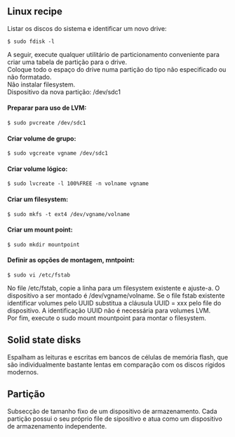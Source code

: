 ## Linux recipe
Listar os discos do sistema e identificar um novo drive:

	$ sudo fdisk -l
	
A seguir, execute qualquer utilitário de particionamento conveniente para criar uma tabela de partição para o drive.
<br />
Coloque todo o espaço do drive numa partição do tipo não especificado ou não formatado.
<br />
Não instalar filesystem.
<br />
Dispositivo da nova partição: /dev/sdc1

#### Preparar para uso de LVM:
	
	$ sudo pvcreate /dev/sdc1

#### Criar volume de grupo:

	$ sudo vgcreate vgname /dev/sdc1

#### Criar volume lógico:

	$ sudo lvcreate -l 100%FREE -n volname vgname

#### Criar um filesystem:

	$ sudo mkfs -t ext4 /dev/vgname/volname

#### Criar um mount point:
	
	$ sudo mkdir mountpoint

#### Definir as opções de montagem, mntpoint:

	$ sudo vi /etc/fstab

No file /etc/fstab, copie a linha para um filesystem existente e ajuste-a. O dispositivo a ser montado é /dev/vgname/volname. Se o file fstab existente identificar volumes pelo UUID substitua a cláusula UUID = xxx pelo file do dispositivo. A identificação UUID não é necessária para volumes LVM.
<br />
Por fim, execute o sudo mount mountpoint para montar o filesystem.

## Solid state disks
Espalham as leituras e escritas em bancos de células de memória flash, que são individualmente bastante lentas em comparação com os discos rígidos modernos.
<br />


## Partição
Subsecção de tamanho fixo de um dispositivo de armazenamento.
Cada partição possui o seu próprio file de sipositivo e atua como um dispositivo de armazenamento independente.


